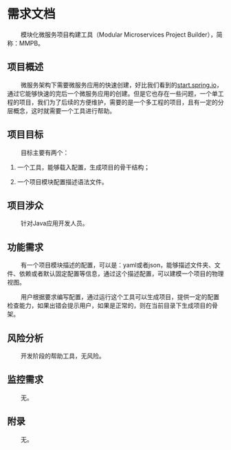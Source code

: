 # 需求文档

&nbsp;&nbsp;&nbsp;&nbsp;&nbsp;&nbsp;&nbsp;&nbsp;模块化微服务项目构建工具（Modular Microservices Project Builder），简称：MMPB。

## 项目概述

&nbsp;&nbsp;&nbsp;&nbsp;&nbsp;&nbsp;&nbsp;&nbsp;微服务架构下需要微服务应用的快速创建，好比我们看到的[start.spring.io](https://start.spring.io)，通过它能够快速的完后一个微服务应用的创建。但是它也存在一些问题，一个单工程的项目，我们为了后续的方便维护，需要的是一个多工程的项目，且有一定的分层概念，这时就需要一个工具进行帮助。

## 项目目标

&nbsp;&nbsp;&nbsp;&nbsp;&nbsp;&nbsp;&nbsp;&nbsp;目标主要有两个：

1. 一个工具，能够载入配置，生成项目的骨干结构；

2. 一个项目模块配置描述语法文件。

## 项目涉众

&nbsp;&nbsp;&nbsp;&nbsp;&nbsp;&nbsp;&nbsp;&nbsp;针对Java应用开发人员。

## 功能需求

&nbsp;&nbsp;&nbsp;&nbsp;&nbsp;&nbsp;&nbsp;&nbsp;有一个项目模块描述的配置，可以是：yaml或者json，能够描述文件夹、文件、依赖或者默认固定配置等信息，通过这个描述配置，可以建模一个项目的物理视图。

&nbsp;&nbsp;&nbsp;&nbsp;&nbsp;&nbsp;&nbsp;&nbsp;用户根据要求编写配置，通过运行这个工具可以生成项目，提供一定的配置检查能力，如果出错会提示用户，如果是正常的，则在当前目录下生成项目的骨架。

## 风险分析

&nbsp;&nbsp;&nbsp;&nbsp;&nbsp;&nbsp;&nbsp;&nbsp;开发阶段的帮助工具，无风险。

## 监控需求

&nbsp;&nbsp;&nbsp;&nbsp;&nbsp;&nbsp;&nbsp;&nbsp;无。

## 附录

&nbsp;&nbsp;&nbsp;&nbsp;&nbsp;&nbsp;&nbsp;&nbsp;无。
